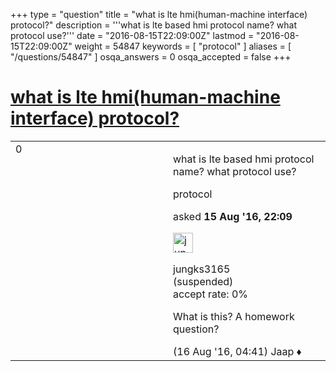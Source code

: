 +++
type = "question"
title = "what is lte hmi(human-machine interface) protocol?"
description = '''what is lte based hmi protocol name? what protocol use?'''
date = "2016-08-15T22:09:00Z"
lastmod = "2016-08-15T22:09:00Z"
weight = 54847
keywords = [ "protocol" ]
aliases = [ "/questions/54847" ]
osqa_answers = 0
osqa_accepted = false
+++

<div class="headNormal">

# [what is lte hmi(human-machine interface) protocol?](/questions/54847/what-is-lte-hmihuman-machine-interface-protocol)

</div>

<div id="main-body">

<div id="askform">

<table id="question-table" style="width:100%;"><colgroup><col style="width: 50%" /><col style="width: 50%" /></colgroup><tbody><tr class="odd"><td style="width: 30px; vertical-align: top"><div class="vote-buttons"><div id="post-54847-score" class="post-score" title="current number of votes">0</div><div id="favorite-count" class="favorite-count"></div></div></td><td><div id="item-right"><div class="question-body"><p>what is lte based hmi protocol name? what protocol use?</p></div><div id="question-tags" class="tags-container tags">protocol</div><div id="question-controls" class="post-controls"></div><div class="post-update-info-container"><div class="post-update-info post-update-info-user"><p>asked <strong>15 Aug '16, 22:09</strong></p><img src="https://secure.gravatar.com/avatar/fdbc74c8e71fbf2dc5cdd7106c111174?s=32&amp;d=identicon&amp;r=g" class="gravatar" width="32" height="32" alt="jungks3165&#39;s gravatar image" /><p>jungks3165<br />
(suspended)<br />
<span class="accept_rate" title="Rate of the user&#39;s accepted answers">accept rate:</span> <span title="jungks3165 has no accepted answers">0%</span></p></div></div><div id="comments-container-54847" class="comments-container"><span id="54853"></span><div id="comment-54853" class="comment"><div id="post-54853-score" class="comment-score"></div><div class="comment-text"><p>What is this? A homework question?</p></div><div id="comment-54853-info" class="comment-info"><span class="comment-age">(16 Aug '16, 04:41)</span> Jaap ♦</div></div></div><div id="comment-tools-54847" class="comment-tools"></div><div class="clear"></div><div id="comment-54847-form-container" class="comment-form-container"></div><div class="clear"></div></div></td></tr></tbody></table>

</div>

</div>

